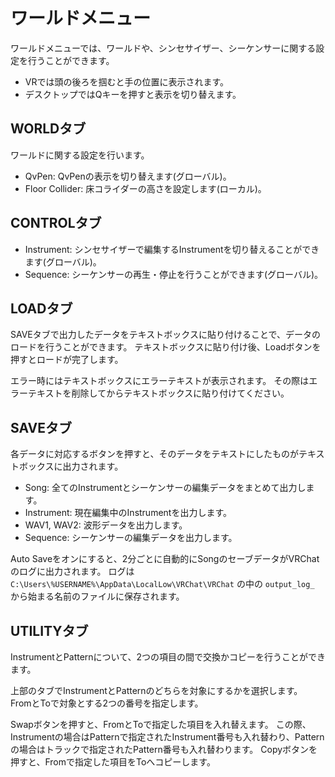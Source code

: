# ワールドメニュー

ワールドメニューでは、ワールドや、シンセサイザー、シーケンサーに関する設定を行うことができます。

* VRでは頭の後ろを掴むと手の位置に表示されます。
* デスクトップではQキーを押すと表示を切り替えます。

## WORLDタブ

ワールドに関する設定を行います。

* QvPen: QvPenの表示を切り替えます(グローバル)。
* Floor Collider: 床コライダーの高さを設定します(ローカル)。

## CONTROLタブ

* Instrument: シンセサイザーで編集するInstrumentを切り替えることができます(グローバル)。
* Sequence: シーケンサーの再生・停止を行うことができます(グローバル)。

## LOADタブ

SAVEタブで出力したデータをテキストボックスに貼り付けることで、データのロードを行うことができます。
テキストボックスに貼り付け後、Loadボタンを押すとロードが完了します。

エラー時にはテキストボックスにエラーテキストが表示されます。
その際はエラーテキストを削除してからテキストボックスに貼り付けてください。

## SAVEタブ

各データに対応するボタンを押すと、そのデータをテキストにしたものがテキストボックスに出力されます。

* Song: 全てのInstrumentとシーケンサーの編集データをまとめて出力します。
* Instrument: 現在編集中のInstrumentを出力します。
* WAV1, WAV2: 波形データを出力します。
* Sequence: シーケンサーの編集データを出力します。

Auto Saveをオンにすると、2分ごとに自動的にSongのセーブデータがVRChatのログに出力されます。
ログは `C:\Users\%USERNAME%\AppData\LocalLow\VRChat\VRChat` の中の `output_log_` から始まる名前のファイルに保存されます。

## UTILITYタブ

InstrumentとPatternについて、2つの項目の間で交換かコピーを行うことができます。

上部のタブでInstrumentとPatternのどちらを対象にするかを選択します。
FromとToで対象とする2つの番号を指定します。

Swapボタンを押すと、FromとToで指定した項目を入れ替えます。
この際、Instrumentの場合はPatternで指定されたInstrument番号も入れ替わり、Patternの場合はトラックで指定されたPattern番号も入れ替わります。
Copyボタンを押すと、Fromで指定した項目をToへコピーします。
